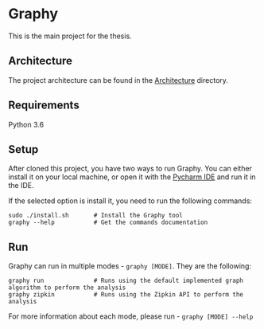 # Graphy

This is the main project for the thesis.

## Architecture

The project architecture can be found in the [Architecture](/docs/architecture) directory.

## Requirements

Python 3.6

## Setup

After cloned this project, you have two ways to run Graphy. You can either install it on your local machine, or open it 
with the [Pycharm IDE](https://www.jetbrains.com/pycharm/) and run it in the IDE.

If the selected option is install it, you need to run the following commands:

```
sudo ./install.sh       # Install the Graphy tool
graphy --help           # Get the commands documentation
```

## Run

Graphy can run in multiple modes - `graphy [MODE]`. They are the following:

```
graphy run              # Runs using the default implemented graph algorithm to perform the analysis
graphy zipkin           # Runs using the Zipkin API to perform the analysis
```

For more information about each mode, please run - `graphy [MODE] --help`
